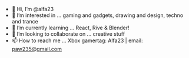 - 👋 Hi, I’m @alfa23
- 👀 I’m interested in ... gaming and gadgets, drawing and design, techno and trance
- 🌱 I’m currently learning ... React, Rive & Blender!
- 💞️ I’m looking to collaborate on ... creative stuff
- 📫 How to reach me ... Xbox gamertag: Alfa23 | email: paw235@gmail.com

<!---
alfa23/alfa23 is a ✨ special ✨ repository because its `README.md` (this file) appears on your GitHub profile.
You can click the Preview link to take a look at your changes.
--->

